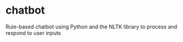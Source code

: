 # chatbot
Rule-based chatbot using Python and the NLTK library to process and respond to user inputs
